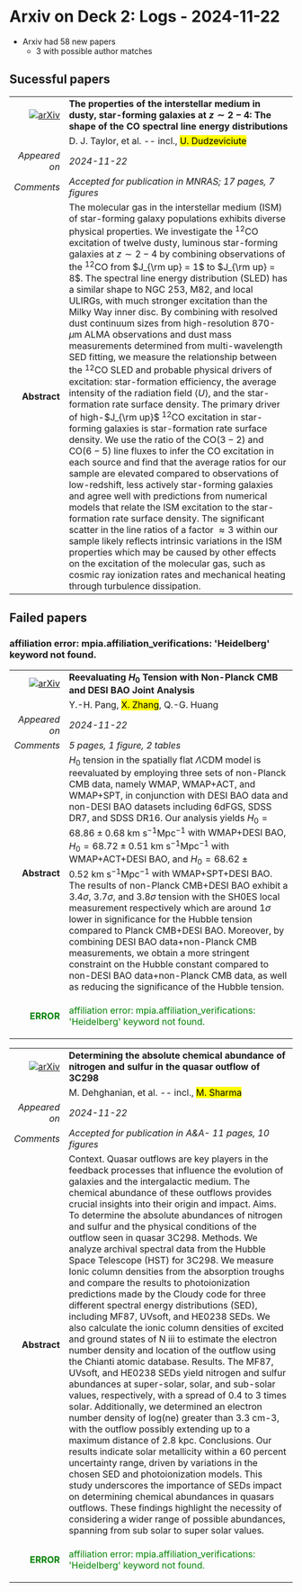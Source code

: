 # Arxiv on Deck 2: Logs - 2024-11-22

* Arxiv had 58 new papers
    * 3 with possible author matches

## Sucessful papers


|||
|---:|:---|
| [![arXiv](https://img.shields.io/badge/arXiv-2411.14271-b31b1b.svg)](https://arxiv.org/abs/2411.14271) | **The properties of the interstellar medium in dusty, star-forming galaxies at $z \sim 2-4$: The shape of the CO spectral line energy distributions**  |
|| D. J. Taylor, et al. -- incl., <mark>U. Dudzeviciute</mark> |
|*Appeared on*| *2024-11-22*|
|*Comments*| *Accepted for publication in MNRAS; 17 pages, 7 figures*|
|**Abstract**|            The molecular gas in the interstellar medium (ISM) of star-forming galaxy populations exhibits diverse physical properties. We investigate the $^{12}$CO excitation of twelve dusty, luminous star-forming galaxies at $z \sim 2-4$ by combining observations of the $^{12}$CO from $J_{\rm up} = 1$ to $J_{\rm up} = 8$. The spectral line energy distribution (SLED) has a similar shape to NGC 253, M82, and local ULIRGs, with much stronger excitation than the Milky Way inner disc. By combining with resolved dust continuum sizes from high-resolution $870$-$\mu$m ALMA observations and dust mass measurements determined from multi-wavelength SED fitting, we measure the relationship between the $^{12}$CO SLED and probable physical drivers of excitation: star-formation efficiency, the average intensity of the radiation field $\langle U\rangle$, and the star-formation rate surface density. The primary driver of high-$J_{\rm up}$ $^{12}$CO excitation in star-forming galaxies is star-formation rate surface density. We use the ratio of the CO($3-2$) and CO($6-5$) line fluxes to infer the CO excitation in each source and find that the average ratios for our sample are elevated compared to observations of low-redshift, less actively star-forming galaxies and agree well with predictions from numerical models that relate the ISM excitation to the star-formation rate surface density. The significant scatter in the line ratios of a factor $\approx 3$ within our sample likely reflects intrinsic variations in the ISM properties which may be caused by other effects on the excitation of the molecular gas, such as cosmic ray ionization rates and mechanical heating through turbulence dissipation.         |

## Failed papers

### affiliation error: mpia.affiliation_verifications: 'Heidelberg' keyword not found. 


|||
|---:|:---|
| [![arXiv](https://img.shields.io/badge/arXiv-2411.14189-b31b1b.svg)](https://arxiv.org/abs/2411.14189) | **Reevaluating $H_0$ Tension with Non-Planck CMB and DESI BAO Joint Analysis**  |
|| Y.-H. Pang, <mark>X. Zhang</mark>, Q.-G. Huang |
|*Appeared on*| *2024-11-22*|
|*Comments*| *5 pages, 1 figure, 2 tables*|
|**Abstract**|            $H_0$ tension in the spatially flat $\Lambda$CDM model is reevaluated by employing three sets of non-Planck CMB data, namely WMAP, WMAP+ACT, and WMAP+SPT, in conjunction with DESI BAO data and non-DESI BAO datasets including 6dFGS, SDSS DR7, and SDSS DR16. Our analysis yields $H_0 = 68.86\pm 0.68~\mathrm{km\ s^{-1} Mpc^{-1}}$ with WMAP+DESI BAO, $H_0 = 68.72\pm 0.51~\mathrm{km\ s^{-1} Mpc^{-1}}$ with WMAP+ACT+DESI BAO, and $H_0 = 68.62\pm 0.52~\mathrm{km\ s^{-1} Mpc^{-1}}$ with WMAP+SPT+DESI BAO. The results of non-Planck CMB+DESI BAO exhibit a $3.4\sigma$, $3.7\sigma$, and $3.8\sigma$ tension with the SH0ES local measurement respectively which are around $1 \sigma$ lower in significance for the Hubble tension compared to Planck CMB+DESI BAO. Moreover, by combining DESI BAO data+non-Planck CMB measurements, we obtain a more stringent constraint on the Hubble constant compared to non-DESI BAO data+non-Planck CMB data, as well as reducing the significance of the Hubble tension.         |
|<p style="color:green"> **ERROR** </p>| <p style="color:green">affiliation error: mpia.affiliation_verifications: 'Heidelberg' keyword not found.</p> |


|||
|---:|:---|
| [![arXiv](https://img.shields.io/badge/arXiv-2411.14231-b31b1b.svg)](https://arxiv.org/abs/2411.14231) | **Determining the absolute chemical abundance of nitrogen and sulfur in the quasar outflow of 3C298**  |
|| M. Dehghanian, et al. -- incl., <mark>M. Sharma</mark> |
|*Appeared on*| *2024-11-22*|
|*Comments*| *Accepted for publication in A&A- 11 pages, 10 figures*|
|**Abstract**|            Context. Quasar outflows are key players in the feedback processes that influence the evolution of galaxies and the intergalactic medium. The chemical abundance of these outflows provides crucial insights into their origin and impact. Aims. To determine the absolute abundances of nitrogen and sulfur and the physical conditions of the outflow seen in quasar 3C298. Methods. We analyze archival spectral data from the Hubble Space Telescope (HST) for 3C298. We measure Ionic column densities from the absorption troughs and compare the results to photoionization predictions made by the Cloudy code for three different spectral energy distributions (SED), including MF87, UVsoft, and HE0238 SEDs. We also calculate the ionic column densities of excited and ground states of N iii to estimate the electron number density and location of the outflow using the Chianti atomic database. Results. The MF87, UVsoft, and HE0238 SEDs yield nitrogen and sulfur abundances at super-solar, solar, and sub-solar values, respectively, with a spread of 0.4 to 3 times solar. Additionally, we determined an electron number density of log(ne) greater than 3.3 cm-3, with the outflow possibly extending up to a maximum distance of 2.8 kpc. Conclusions. Our results indicate solar metallicity within a 60 percent uncertainty range, driven by variations in the chosen SED and photoionization models. This study underscores the importance of SEDs impact on determining chemical abundances in quasars outflows. These findings highlight the necessity of considering a wider range of possible abundances, spanning from sub solar to super solar values.         |
|<p style="color:green"> **ERROR** </p>| <p style="color:green">affiliation error: mpia.affiliation_verifications: 'Heidelberg' keyword not found.</p> |

